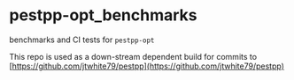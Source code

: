 # pestpp-opt_benchmarks
benchmarks and CI tests for `pestpp-opt`

This repo is used as a down-stream dependent build for commits to [https://github.com/jtwhite79/pestpp](https://github.com/jtwhite79/pestpp)
